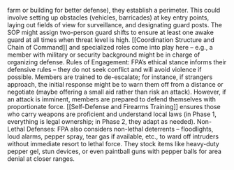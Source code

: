 farm or building for better defense), they establish a perimeter. This could involve setting up obstacles (vehicles, barricades) at key entry points, laying out fields of view for surveillance, and designating guard posts. The SOP might assign two-person guard shifts to ensure at least one awake guard at all times when threat level is high. [[Coordination Structure and Chain of Command]] and specialized roles come into play here – e.g., a member with military or security background might be in charge of organizing defense. Rules of Engagement: FPA’s ethical stance informs their defensive rules – they do not seek conflict and will avoid violence if possible. Members are trained to de-escalate; for instance, if strangers approach, the initial response might be to warn them off from a distance or negotiate (maybe offering a small aid rather than risk an attack). However, if an attack is imminent, members are prepared to defend themselves with proportionate force. [[Self-Defense and Firearms Training]] ensures those who carry weapons are proficient and understand local laws (in Phase 1, everything is legal ownership; in Phase 2, they adapt as needed). Non-Lethal Defenses: FPA also considers non-lethal deterrents – floodlights, loud alarms, pepper spray, tear gas if available, etc., to ward off intruders without immediate resort to lethal force. They stock items like heavy-duty pepper gel, stun devices, or even paintball guns with pepper balls for area denial at closer ranges.